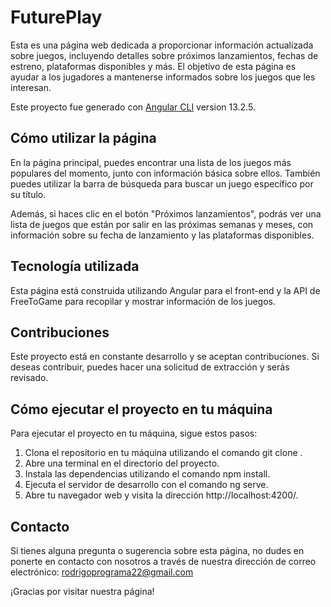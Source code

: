 # FuturePlay

Esta es una página web dedicada a proporcionar información actualizada sobre juegos, incluyendo detalles sobre próximos lanzamientos, fechas de estreno, plataformas disponibles y más. El objetivo de esta página es ayudar a los jugadores a mantenerse informados sobre los juegos que les interesan.

Este proyecto fue generado con [Angular CLI](https://github.com/angular/angular-cli) version 13.2.5.

## Cómo utilizar la página

En la página principal, puedes encontrar una lista de los juegos más populares del momento, junto con información básica sobre ellos. También puedes utilizar la barra de búsqueda para buscar un juego específico por su título.

Además, si haces clic en el botón "Próximos lanzamientos", podrás ver una lista de juegos que están por salir en las próximas semanas y meses, con información sobre su fecha de lanzamiento y las plataformas disponibles.

## Tecnología utilizada

Esta página está construida utilizando Angular para el front-end y la API de FreeToGame para recopilar y mostrar información de los juegos.

## Contribuciones

Este proyecto está en constante desarrollo y se aceptan contribuciones. Si deseas contribuir, puedes hacer una solicitud de extracción y serás revisado.

## Cómo ejecutar el proyecto en tu máquina

Para ejecutar el proyecto en tu máquina, sigue estos pasos:

1.  Clona el repositorio en tu máquina utilizando el comando git clone <URL del repositorio>.
1.  Abre una terminal en el directorio del proyecto.
1.  Instala las dependencias utilizando el comando npm install.
1.  Ejecuta el servidor de desarrollo con el comando ng serve.
1.  Abre tu navegador web y visita la dirección http://localhost:4200/.

## Contacto

Si tienes alguna pregunta o sugerencia sobre esta página, no dudes en ponerte en contacto con nosotros a través de nuestra dirección de correo electrónico: rodrigoprograma22@gmail.com

¡Gracias por visitar nuestra página!
